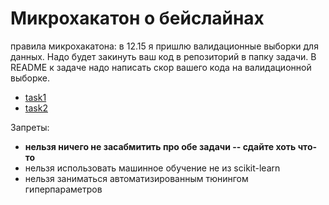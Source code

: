 # Микрохакатон о бейслайнах

правила микрохакатона:
в 12.15 я пришлю валидационные выборки для данных. 
Надо будет закинуть ваш код в репозиторий в папку задачи. 
В README к задаче надо написать скор вашего кода на валидационной выборке.

* [task1](task1)
* [task2](task2)

Запреты:
* **нельзя ничего не засабмитить про обе задачи -- сдайте хоть что-то**
* нельзя использовать машинное обучение не из scikit-learn
* нельзя заниматься автоматизированным тюнингом гиперпараметров
